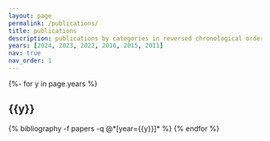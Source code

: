 ```yaml
---
layout: page
permalink: /publications/
title: publications
description: publications by categories in reversed chronological order. generated by jekyll-scholar.
years: [2024, 2023, 2022, 2016, 2015, 2011]
nav: true
nav_order: 1
---
```

<!-- _pages/publications.md -->
<div class="publications">

{%- for y in page.years %}
  <h2 class="year">{{y}}</h2>
  {% bibliography -f papers -q @*[year={{y}}]* %}
{% endfor %}

</div>

